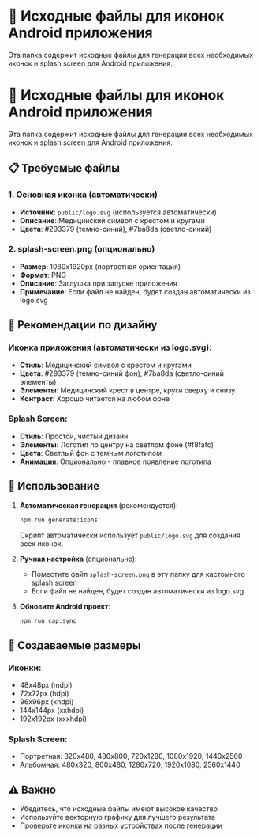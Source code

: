 # 📱 Исходные файлы для иконок Android приложения

Эта папка содержит исходные файлы для генерации всех необходимых иконок и splash screen для Android приложения.

# 📱 Исходные файлы для иконок Android приложения

Эта папка содержит исходные файлы для генерации всех необходимых иконок и splash screen для Android приложения.

## 📋 Требуемые файлы

### 1. Основная иконка (автоматически)
- **Источник**: `public/logo.svg` (используется автоматически)
- **Описание**: Медицинский символ с крестом и кругами
- **Цвета**: #293379 (темно-синий), #7ba8da (светло-синий)

### 2. splash-screen.png (опционально)
- **Размер**: 1080x1920px (портретная ориентация)
- **Формат**: PNG
- **Описание**: Заглушка при запуске приложения
- **Примечание**: Если файл не найден, будет создан автоматически из logo.svg

## 🎨 Рекомендации по дизайну

### Иконка приложения (автоматически из logo.svg):
- **Стиль**: Медицинский символ с крестом и кругами
- **Цвета**: #293379 (темно-синий фон), #7ba8da (светло-синий элементы)
- **Элементы**: Медицинский крест в центре, круги сверху и снизу
- **Контраст**: Хорошо читается на любом фоне

### Splash Screen:
- **Стиль**: Простой, чистый дизайн
- **Элементы**: Логотип по центру на светлом фоне (#f8fafc)
- **Цвета**: Светлый фон с темным логотипом
- **Анимация**: Опционально - плавное появление логотипа

## 🚀 Использование

1. **Автоматическая генерация** (рекомендуется):
   ```bash
   npm run generate:icons
   ```
   Скрипт автоматически использует `public/logo.svg` для создания всех иконок.

2. **Ручная настройка** (опционально):
   - Поместите файл `splash-screen.png` в эту папку для кастомного splash screen
   - Если файл не найден, будет создан автоматически из logo.svg

3. **Обновите Android проект**:
   ```bash
   npm run cap:sync
   ```

## 📐 Создаваемые размеры

### Иконки:
- 48x48px (mdpi)
- 72x72px (hdpi)  
- 96x96px (xhdpi)
- 144x144px (xxhdpi)
- 192x192px (xxxhdpi)

### Splash Screen:
- Портретная: 320x480, 480x800, 720x1280, 1080x1920, 1440x2560
- Альбомная: 480x320, 800x480, 1280x720, 1920x1080, 2560x1440

## ⚠️ Важно

- Убедитесь, что исходные файлы имеют высокое качество
- Используйте векторную графику для лучшего результата
- Проверьте иконки на разных устройствах после генерации
